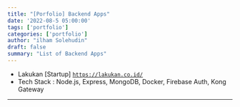 ```yaml
---
title: "[Porfolio] Backend Apps"
date: '2022-08-5 05:00:00'
tags: ['portfolio']
categories: ['portfolio']
author: "ilham Solehudin"
draft: false
summary: "List of Backend Apps"
---
```


* Lakukan [Startup] [`https://lakukan.co.id/`]('https://play.google.com/store/apps/details?id=com.hesdigitech.lakukan')
* Tech Stack : Node.js, Express, MongoDB, Docker, Firebase Auth, Kong Gateway

-------------------------------


